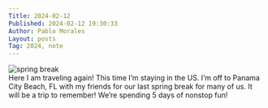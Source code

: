 ```yaml
---
Title: 2024-02-12
Published: 2024-02-12 19:30:33
Author: Pablo Morales
Layout: posts
Tag: 2024, note
---
```

<div class="measure db center f5 f4-ns lh-copy">
   <img class="center db w-50 mt4 mt5-ns" src="https://static.lifeofpablo.com/media/images/notes/IMG_20170119_231622909.jpg" alt="spring break">
   <div markdown="1">
   Here I am traveling again! This time I’m staying in the US. I’m off to Panama City Beach, FL with my friends for our last spring break for many of us. It will be a trip to remember! We’re spending 5 days of nonstop fun!
    </div>
</div>
